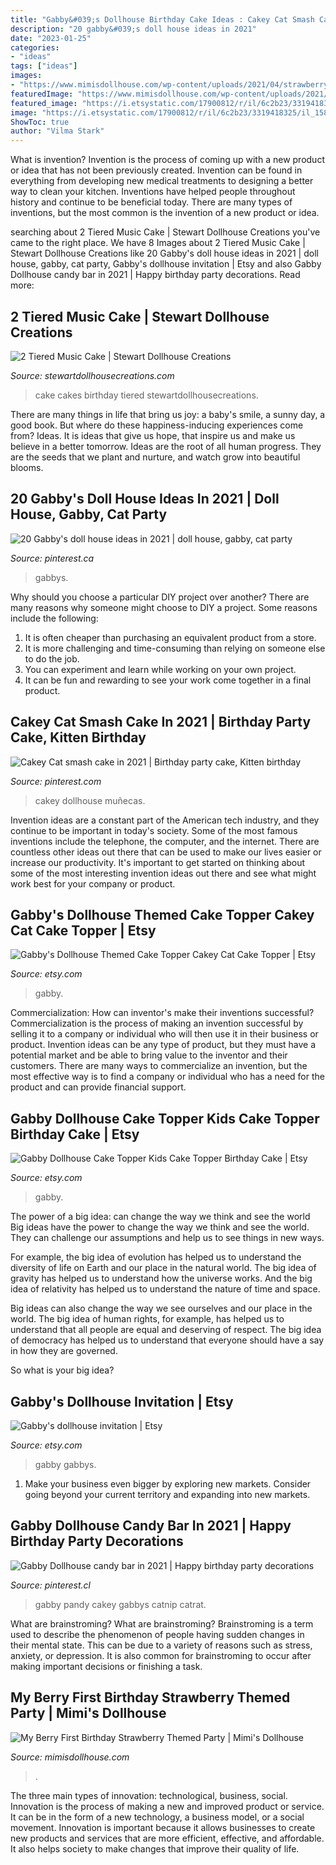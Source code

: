```yaml
---
title: "Gabby&#039;s Dollhouse Birthday Cake Ideas : Cakey Cat Smash Cake In 2021"
description: "20 gabby&#039;s doll house ideas in 2021"
date: "2023-01-25"
categories:
- "ideas"
tags: ["ideas"]
images:
- "https://www.mimisdollhouse.com/wp-content/uploads/2021/04/strawberry-party-first-birthday-387x800.jpeg"
featuredImage: "https://www.mimisdollhouse.com/wp-content/uploads/2021/04/strawberry-party-first-birthday-387x800.jpeg"
featured_image: "https://i.etsystatic.com/17900812/r/il/6c2b23/3319418325/il_1588xN.3319418325_7afn.jpg"
image: "https://i.etsystatic.com/17900812/r/il/6c2b23/3319418325/il_1588xN.3319418325_7afn.jpg"
ShowToc: true
author: "Vilma Stark"
---
```



What is invention?
Invention is the process of coming up with a new product or idea that has not been previously created. Invention can be found in everything from developing new medical treatments to designing a better way to clean your kitchen. Inventions have helped people throughout history and continue to be beneficial today. There are many types of inventions, but the most common is the invention of a new product or idea.

	

		
searching about 2 Tiered Music Cake | Stewart Dollhouse Creations you've came to the right place. We have 8 Images about 2 Tiered Music Cake | Stewart Dollhouse Creations like 20 Gabby&#039;s doll house ideas in 2021 | doll house, gabby, cat party, Gabby&#039;s dollhouse invitation | Etsy and also Gabby Dollhouse candy bar in 2021 | Happy birthday party decorations. Read more:
		
    
## 2 Tiered Music Cake | Stewart Dollhouse Creations

<img loading=lazy src="https://stewartdollhousecreations.com/sites/stewartdollhousecreations.com/files/imagecache/product_full/DSC_0353.JPG" onerror="this.onerror=null;this.src='https://tse1.mm.bing.net/th?id=OIP.K8ZrgqeR41wTrm-oIg5X9AHaHa&amp;pid=15.1';" alt="2 Tiered Music Cake | Stewart Dollhouse Creations">

_Source: stewartdollhousecreations.com_

>cake cakes birthday tiered stewartdollhousecreations. 

	

There are many things in life that bring us joy: a baby's smile, a sunny day, a good book. But where do these happiness-inducing experiences come from? Ideas. It is ideas that give us hope, that inspire us and make us believe in a better tomorrow. Ideas are the root of all human progress. They are the seeds that we plant and nurture, and watch grow into beautiful blooms.

    
## 20 Gabby&#039;s Doll House Ideas In 2021 | Doll House, Gabby, Cat Party

<img loading=lazy src="https://i.pinimg.com/474x/be/e8/24/bee824f0f908e981e93fc7c8675da587.jpg" onerror="this.onerror=null;this.src='https://tse3.mm.bing.net/th?id=OIP.sV1l4Yy85flxr6FF7ilpegAAAA&amp;pid=15.1';" alt="20 Gabby&#039;s doll house ideas in 2021 | doll house, gabby, cat party">

_Source: pinterest.ca_

>gabbys. 

	

Why should you choose a particular DIY project over another?
There are many reasons why someone might choose to DIY a project. Some reasons include the following: 
1) It is often cheaper than purchasing an equivalent product from a store.
2) It is more challenging and time-consuming than relying on someone else to do the job.
3) You can experiment and learn while working on your own project.
4) It can be fun and rewarding to see your work come together in a final product.

    
## Cakey Cat Smash Cake In 2021 | Birthday Party Cake, Kitten Birthday

<img loading=lazy src="https://i.pinimg.com/originals/bb/32/1b/bb321bb7648c1753356b63b2e8783e58.jpg" onerror="this.onerror=null;this.src='https://tse4.mm.bing.net/th?id=OIP.k0bE3RvEu0z-P4vWUCZp2AHaJ4&amp;pid=15.1';" alt="Cakey Cat smash cake in 2021 | Birthday party cake, Kitten birthday">

_Source: pinterest.com_

>cakey dollhouse muñecas. 

	

Invention ideas are a constant part of the American tech industry, and they continue to be important in today's society. Some of the most famous inventions include the telephone, the computer, and the internet. There are countless other ideas out there that can be used to make our lives easier or increase our productivity. It's important to get started on thinking about some of the most interesting invention ideas out there and see what might work best for your company or product.

    
## Gabby&#039;s Dollhouse Themed Cake Topper Cakey Cat Cake Topper | Etsy

<img loading=lazy src="https://i.etsystatic.com/17900812/r/il/6c2b23/3319418325/il_1588xN.3319418325_7afn.jpg" onerror="this.onerror=null;this.src='https://tse4.mm.bing.net/th?id=OIP.yF45zMhK1V-7eH48_yG1wAHaJ3&amp;pid=15.1';" alt="Gabby&#039;s Dollhouse Themed Cake Topper Cakey Cat Cake Topper | Etsy">

_Source: etsy.com_

>gabby. 

	

Commercialization: How can inventor's make their inventions successful?
Commercialization is the process of making an invention successful by selling it to a company or individual who will then use it in their business or product. 
Invention ideas can be any type of product, but they must have a potential market and be able to bring value to the inventor and their customers. There are many ways to commercialize an invention, but the most effective way is to find a company or individual who has a need for the product and can provide financial support.

    
## Gabby Dollhouse Cake Topper Kids Cake Topper Birthday Cake | Etsy

<img loading=lazy src="https://i.etsystatic.com/30916530/r/il/b40f7a/3275696061/il_1140xN.3275696061_nyt5.jpg" onerror="this.onerror=null;this.src='https://tse3.mm.bing.net/th?id=OIP._ag7H51yJFFdi1Ftz3QN0gHaJ4&amp;pid=15.1';" alt="Gabby Dollhouse Cake Topper Kids Cake Topper Birthday Cake | Etsy">

_Source: etsy.com_

>gabby. 

	

The power of a big idea: can change the way we think and see the world
Big ideas have the power to change the way we think and see the world. They can challenge our assumptions and help us to see things in new ways.


For example, the big idea of evolution has helped us to understand the diversity of life on Earth and our place in the natural world. The big idea of gravity has helped us to understand how the universe works. And the big idea of relativity has helped us to understand the nature of time and space.



Big ideas can also change the way we see ourselves and our place in the world. The big idea of human rights, for example, has helped us to understand that all people are equal and deserving of respect. The big idea of democracy has helped us to understand that everyone should have a say in how they are governed.



So what is your big idea?

    
## Gabby&#039;s Dollhouse Invitation | Etsy

<img loading=lazy src="https://i.etsystatic.com/27997228/r/il/c63dcd/2954364967/il_fullxfull.2954364967_rbjx.jpg" onerror="this.onerror=null;this.src='https://tse3.mm.bing.net/th?id=OIP.V8RGv6OtzR0ZAHfE4SPaKAHaKD&amp;pid=15.1';" alt="Gabby&#039;s dollhouse invitation | Etsy">

_Source: etsy.com_

>gabby gabbys. 

	

1. Make your business even bigger by exploring new markets. Consider going beyond your current territory and expanding into new markets.

    
## Gabby Dollhouse Candy Bar In 2021 | Happy Birthday Party Decorations

<img loading=lazy src="https://i.pinimg.com/736x/3f/fc/90/3ffc90d5aaec934b7910501886a5ac82.jpg" onerror="this.onerror=null;this.src='https://tse2.mm.bing.net/th?id=OIP.wuFUtXJ-L-vDd8KG7d2igwHaJ3&amp;pid=15.1';" alt="Gabby Dollhouse candy bar in 2021 | Happy birthday party decorations">

_Source: pinterest.cl_

>gabby pandy cakey gabbys catnip catrat. 

	

What are brainstroming?
What are brainstroming? Brainstroming is a term used to describe the phenomenon of people having sudden changes in their mental state. This can be due to a variety of reasons such as stress, anxiety, or depression. It is also common for brainstroming to occur after making important decisions or finishing a task.

    
## My Berry First Birthday Strawberry Themed Party | Mimi&#039;s Dollhouse

<img loading=lazy src="https://www.mimisdollhouse.com/wp-content/uploads/2021/04/strawberry-party-first-birthday-387x800.jpeg" onerror="this.onerror=null;this.src='https://tse3.mm.bing.net/th?id=OIP.J_VKx_xLM_h30cOvVO8CYQAAAA&amp;pid=15.1';" alt="My Berry First Birthday Strawberry Themed Party | Mimi&#039;s Dollhouse">

_Source: mimisdollhouse.com_

>. 

	

The three main types of innovation: technological, business, social.
Innovation is the process of making a new and improved product or service. It can be in the form of a new technology, a business model, or a social movement. Innovation is important because it allows businesses to create new products and services that are more efficient, effective, and affordable. It also helps society to make changes that improve their quality of life.


